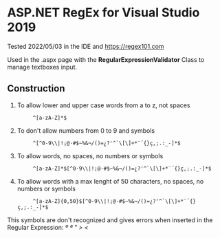 # ASP.NET RegEx for Visual Studio 2019

Tested 2022/05/03 in the IDE and <https://regex101.com>

Used in the .aspx page with the **RegularExpressionValidator** Class to manage textboxes input.

## Construction

1. To allow lower and upper case words from a to z, not spaces

            ^[a-zA-Z]*$

2. To don't allow numbers from 0 to 9 and symbols

            ^[^0-9\\|!¡@·#$~%&¬/()=¿?'^`\[\]+*¨´{}ç,;.:_-]*$

3. To allow words, no spaces, no numbers or symbols

            ^[a-zA-Z]*$[^0-9\\|!¡@·#$~%&¬/()=¿?'^`\[\]+*¨´{}ç,;.:_-]*$

4. To allow words with a max lenght of 50 characters, no spaces, no numbers or symbols

            ^[a-zA-Z]{0,50}$[^0-9\\|!¡@·#$~%&¬/()=¿?'^`\[\]+*¨´{}ç,;.:_-]*$

This symbols are don't recognized and gives errors when inserted in the Regular Expression:
_º ª " > <_
